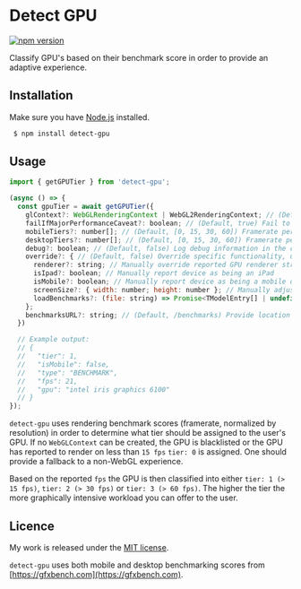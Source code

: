 # Detect GPU

[![npm version](https://badge.fury.io/js/detect-gpu.svg)](https://badge.fury.io/js/detect-gpu)

Classify GPU's based on their benchmark score in order to provide an adaptive experience.

## Installation

Make sure you have [Node.js](http://nodejs.org/) installed.

```sh
 $ npm install detect-gpu
```

## Usage

```js
import { getGPUTier } from 'detect-gpu';

(async () => {
  const gpuTier = await getGPUTier({
    glContext?: WebGLRenderingContext | WebGL2RenderingContext; // (Default, undefined) Optionally pass in a WebGL context to avoid creating a temporary one internally
    failIfMajorPerformanceCaveat?: boolean; // (Default, true) Fail to detect if the WebGL implementation determines the performance would be dramatically lower than the equivalent OpenGL
    mobileTiers?: number[]; // (Default, [0, 15, 30, 60]) Framerate per tier
    desktopTiers?: number[]; // (Default, [0, 15, 30, 60]) Framerate per tier
    debug?: boolean; // (Default, false) Log debug information in the console
    override?: { // (Default, false) Override specific functionality, useful for development
      renderer?: string; // Manually override reported GPU renderer string
      isIpad?: boolean; // Manually report device as being an iPad
      isMobile?: boolean; // Manually report device as being a mobile device
      screenSize?: { width: number; height: number }; // Manually adjust reported screenSize
      loadBenchmarks?: (file: string) => Promise<TModelEntry[] | undefined>; // Optionally modify method for loading benchmark data
    };
    benchmarksURL?: string; // (Default, /benchmarks) Provide location of where to access benchmark data
  })

  // Example output:
  // {
  //   "tier": 1,
  //   "isMobile": false,
  //   "type": "BENCHMARK",
  //   "fps": 21,
  //   "gpu": "intel iris graphics 6100"
  // }
});
```

`detect-gpu` uses rendering benchmark scores (framerate, normalized by resolution) in order to determine what tier should be assigned to the user's GPU. If no `WebGLContext` can be created, the GPU is blacklisted or the GPU has reported to render on less than `15 fps` `tier: 0` is assigned. One should provide a fallback to a non-WebGL experience.

Based on the reported `fps` the GPU is then classified into either `tier: 1 (> 15 fps)`, `tier: 2 (> 30 fps)` or `tier: 3 (> 60 fps)`. The higher the tier the more graphically intensive workload you can offer to the user.

## Licence

My work is released under the [MIT license](https://raw.githubusercontent.com/TimvanScherpenzeel/detect-gpu/master/LICENSE).

`detect-gpu` uses both mobile and desktop benchmarking scores from [https://gfxbench.com](https://gfxbench.com).
